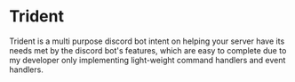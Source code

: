 # Trident

Trident is a multi purpose discord bot intent on helping your server have its needs met by the discord bot's features, which are easy to complete due to my developer only implementing light-weight command handlers and event handlers.
